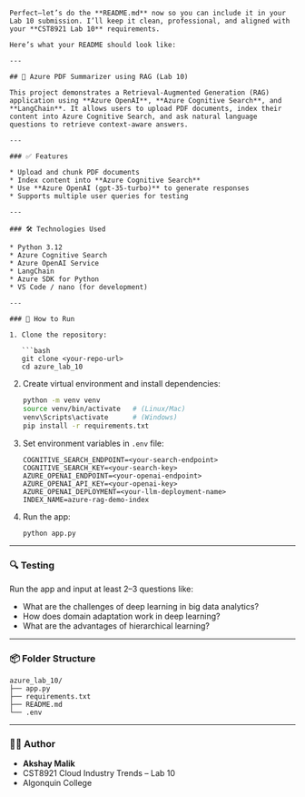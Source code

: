 ```
Perfect—let’s do the **README.md** now so you can include it in your Lab 10 submission. I’ll keep it clean, professional, and aligned with your **CST8921 Lab 10** requirements.

Here’s what your README should look like:

---

## 📖 Azure PDF Summarizer using RAG (Lab 10)

This project demonstrates a Retrieval-Augmented Generation (RAG) application using **Azure OpenAI**, **Azure Cognitive Search**, and **LangChain**. It allows users to upload PDF documents, index their content into Azure Cognitive Search, and ask natural language questions to retrieve context-aware answers.

---

### ✅ Features

* Upload and chunk PDF documents
* Index content into **Azure Cognitive Search**
* Use **Azure OpenAI (gpt-35-turbo)** to generate responses
* Supports multiple user queries for testing

---

### 🛠 Technologies Used

* Python 3.12
* Azure Cognitive Search
* Azure OpenAI Service
* LangChain
* Azure SDK for Python
* VS Code / nano (for development)

---

### 🚀 How to Run

1. Clone the repository:

   ```bash
   git clone <your-repo-url>
   cd azure_lab_10
   ```

2. Create virtual environment and install dependencies:

   ```bash
   python -m venv venv
   source venv/bin/activate   # (Linux/Mac)
   venv\Scripts\activate      # (Windows)
   pip install -r requirements.txt
   ```

3. Set environment variables in `.env` file:

   ```
   COGNITIVE_SEARCH_ENDPOINT=<your-search-endpoint>
   COGNITIVE_SEARCH_KEY=<your-search-key>
   AZURE_OPENAI_ENDPOINT=<your-openai-endpoint>
   AZURE_OPENAI_API_KEY=<your-openai-key>
   AZURE_OPENAI_DEPLOYMENT=<your-llm-deployment-name>
   INDEX_NAME=azure-rag-demo-index
   ```

4. Run the app:

   ```bash
   python app.py
   ```

---

### 🔍 Testing

Run the app and input at least 2–3 questions like:

* What are the challenges of deep learning in big data analytics?
* How does domain adaptation work in deep learning?
* What are the advantages of hierarchical learning?

---

### 📦 Folder Structure

```
azure_lab_10/
├── app.py
├── requirements.txt
├── README.md
└── .env
```

---

### 👨‍💻 Author

* **Akshay Malik**
* CST8921 Cloud Industry Trends – Lab 10
* Algonquin College

